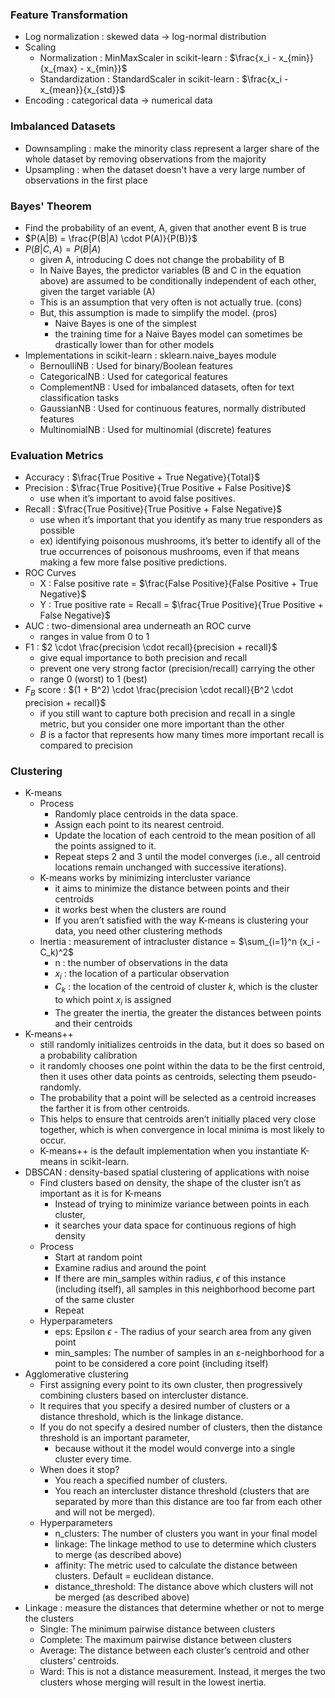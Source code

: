 ### Feature Transformation

- Log normalization : skewed data -> log-normal distribution
- Scaling
  - Normalization : MinMaxScaler in scikit-learn : $\frac{x_i - x_{min}}{x_{max} - x_{min}}$
  - Standardization : StandardScaler in scikit-learn : $\frac{x_i - x_{mean}}{x_{std}}$ 
- Encoding : categorical data -> numerical data

### Imbalanced Datasets

- Downsampling : make the minority class represent a larger share of the whole dataset by removing observations from the majority
- Upsampling : when the dataset doesn't have a very large number of observations in the first place

### Bayes' Theorem
- Find the probability of an event, A, given that another event B is true
- $P(A|B) = \frac{P(B|A) \cdot P(A)}{P(B)}$
- $P(B|C, A) = P(B|A)$
  - given A, introducing C does not change the probability of B
  - In Naive Bayes, the predictor variables (B and C in the equation above) are assumed to be conditionally independent of each other, given the target variable (A)
  - This is an assumption that very often is not actually true. (cons)
  - But, this assumption is made to simplify the model. (pros)
    - Naive Bayes is one of the simplest
    - the training time for a Naive Bayes model can sometimes be drastically lower than for other models 
- Implementations in scikit-learn : sklearn.naive_bayes module
  - BernoulliNB : Used for binary/Boolean features
  - CategoricalNB : Used for categorical features
  - ComplementNB : Used for imbalanced datasets, often for text classification tasks
  - GaussianNB : Used for continuous features, normally distributed features
  - MultinomialNB : Used for multinomial (discrete) features

### Evaluation Metrics
- Accuracy : $\frac{True Positive + True Negative}{Total}$
- Precision : $\frac{True Positive}{True Positive + False Positive}$
  - use when it’s important to avoid false positives.
- Recall : $\frac{True Positive}{True Positive + False Negative}$
  - use when it’s important that you identify as many true responders as possible
  - ex) identifying poisonous mushrooms, it’s better to identify all of the true occurrences of poisonous mushrooms, even if that means making a few more false positive predictions.
- ROC Curves
  - X : False positive rate = $\frac{False Positive}{False Positive + True Negative}$
  - Y : True positive rate = Recall = $\frac{True Positive}{True Positive + False Negative}$
- AUC : two-dimensional area underneath an ROC curve
  - ranges in value from 0 to 1
- F1 : $2 \cdot \frac{precision \cdot recall}{precision + recall}$
  - give equal importance to both precision and recall
  - prevent one very strong factor (precision/recall) carrying the other
  - range 0 (worst) to 1 (best)
- $F_B$ score : $(1 + B^2) \cdot \frac{precision \cdot recall}{B^2 \cdot precision + recall}$
  - if you still want to capture both precision and recall in a single metric, but you consider one more important than the other
  - $B$ is a factor that represents how many times more important recall is compared to precision

### Clustering
- K-means
  - Process
    - Randomly place centroids in the data space.
    - Assign each point to its nearest centroid.
    - Update the location of each centroid to the mean position of all the points assigned to it.
    - Repeat steps 2 and 3 until the model converges (i.e., all centroid locations remain unchanged with successive iterations).
  - K-means works by minimizing intercluster variance
    - it aims to minimize the distance between points and their centroids
    - it works best when the clusters are round
    - If you aren’t satisfied with the way K-means is clustering your data, you need other clustering methods
  - Inertia : measurement of intracluster distance = $\sum_{i=1}^n (x_i - C_k)^2$
    - n : the number of observations in the data
    - $x_i$ : the location of a particular observation
    - $C_k$ : the location of the centroid of cluster $k$, which is the cluster to which point $x_i$ is assigned
    - The greater the inertia, the greater the distances between points and their centroids
- K-means++
  - still randomly initializes centroids in the data, but it does so based on a probability calibration
  - it randomly chooses one point within the data to be the first centroid, then it uses other data points as centroids, selecting them pseudo-randomly.
  - The probability that a point will be selected as a centroid increases the farther it is from other centroids.
  - This helps to ensure that centroids aren’t initially placed very close together, which is when convergence in local minima is most likely to occur.
  - K-means++ is the default implementation when you instantiate K-means in scikit-learn.
- DBSCAN : density-based spatial clustering of applications with noise
  - Find clusters based on density, the shape of the cluster isn’t as important as it is for K-means
    - Instead of trying to minimize variance between points in each cluster,
    - it searches your data space for continuous regions of high density
  - Process
    - Start at random point
    - Examine radius and around the point
    - If there are min_samples within radius, $\epsilon$ of this instance (including itself), all samples in this neighborhood become part of the same cluster
    - Repeat
  - Hyperparameters
    - eps: Epsilon $\epsilon$ - The radius of your search area from any given point
    - min_samples: The number of samples in an ε-neighborhood for a point to be considered a core point (including itself)
- Agglomerative clustering
  - First assigning every point to its own cluster, then progressively combining clusters based on intercluster distance.
  - It requires that you specify a desired number of clusters or a distance threshold, which is the linkage distance.
  - If you do not specify a desired number of clusters, then the distance threshold is an important parameter,
    - because without it the model would converge into a single cluster every time.
  - When does it stop?
    - You reach a specified number of clusters.
    - You reach an intercluster distance threshold (clusters that are separated by more than this distance are too far from each other and will not be merged).
  - Hyperparameters
    - n_clusters: The number of clusters you want in your final model
    - linkage: The linkage method to use to determine which clusters to merge (as described above)
    - affinity: The metric used to calculate the distance between clusters. Default = euclidean distance.
    - distance_threshold: The distance above which clusters will not be merged (as described above)
- Linkage : measure the distances that determine whether or not to merge the clusters
  - Single: The minimum pairwise distance between clusters
  - Complete: The maximum pairwise distance between clusters
  - Average: The distance between each cluster’s centroid and other clusters’ centroids.
  - Ward: This is not a distance measurement. Instead, it merges the two clusters whose merging will result in the lowest inertia.



